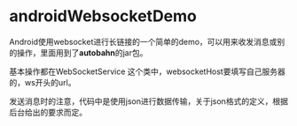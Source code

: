 # androidWebsocketDemo

Android使用websocket进行长链接的一个简单的demo，可以用来收发消息或别的操作，里面用到了**autobahn**的jar包。

基本操作都在WebSocketService 这个类中，websocketHost要填写自己服务器的，ws开头的url。

发送消息时的注意，代码中是使用json进行数据传输，关于json格式的定义，根据后台给出的要求而定。
